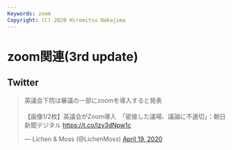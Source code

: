 ```yaml
---
Keywords: zoom
Copyright: (C) 2020 Hiromitsu Nakajima
---
```


# zoom関連(3rd update) 

## Twitter

<blockquote class="twitter-tweet"><p lang="ja" dir="ltr">英議会下院は審議の一部にzoomを導入すると発表<br><br>【画像1/2枚】英議会がZoom導入　「密接した議場、議論に不適切」：朝日新聞デジタル <a href="https://t.co/lzv3dNpw1c">https://t.co/lzv3dNpw1c</a></p>&mdash; Lichen &amp; Moss (@LichenMoss) <a href="https://twitter.com/LichenMoss/status/1251884664354037760?ref_src=twsrc%5Etfw">April 19, 2020</a></blockquote> <script async src="https://platform.twitter.com/widgets.js" charset="utf-8"></script>
